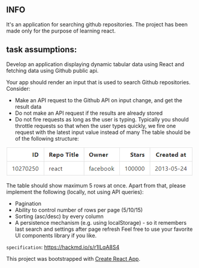 ## INFO
It's an application for searching github repositories. The project has been made only for the purpose of learning react.

## task assumptions:
Develop an application displaying dynamic tabular data using React and fetching data using Github public api.

Your app should render an input that is used to search Github repositories.
Consider:

- Make an API request to the Github API on input change, and get the result data
- Do not make an API request if the results are already stored
- Do not fire requests as long as the user is typing. Typically you should throttle requests so that when the user types quickly, we fire one request with the latest input value instead of many
The table should be of the following structure:

![Table](./src/table.png)

 The table should show maximum 5 rows at once.
 Apart from that, please implement the following (locally, not using API queries):
 - Pagination
 - Ability to control number of rows per page (5/10/15)
 - Sorting (asc/desc) by every column
 - A persistence mechanism (e.g. using localStorage) - so it remembers last search and settings after page refresh
Feel free to use your favorite UI components library if you like.

`specification`: https://hackmd.io/s/r1lLqA8S4

This project was bootstrapped with [Create React App](https://github.com/facebook/create-react-app).